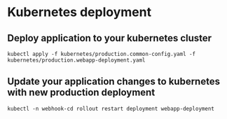 # Kubernetes deployment

## Deploy application to your kubernetes cluster

`kubectl apply -f kubernetes/production.common-config.yaml -f kubernetes/production.webapp-deployment.yaml`

## Update your application changes to kubernetes with new production deployment

`kubectl -n webhook-cd rollout restart deployment webapp-deployment`
